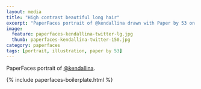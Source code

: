 ```yaml
---
layout: media
title: "High contrast beautiful long hair"
excerpt: "PaperFaces portrait of @kendallina drawn with Paper by 53 on an iPad."
image: 
  feature: paperfaces-kendallina-twitter-lg.jpg
  thumb: paperfaces-kendallina-twitter-150.jpg
category: paperfaces
tags: [portrait, illustration, paper by 53]
---
```


PaperFaces portrait of [@kendallina](http://twitter.com/kendallina).

{% include paperfaces-boilerplate.html %}